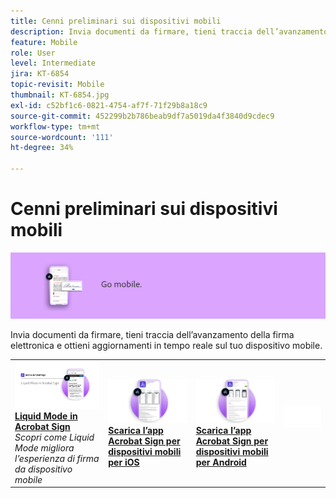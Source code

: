 ```yaml
---
title: Cenni preliminari sui dispositivi mobili
description: Invia documenti da firmare, tieni traccia dell’avanzamento della firma elettronica e ottieni aggiornamenti in tempo reale sul tuo dispositivo mobile
feature: Mobile
role: User
level: Intermediate
jira: KT-6854
topic-revisit: Mobile
thumbnail: KT-6854.jpg
exl-id: c52bf1c6-0821-4754-af7f-71f29b8a18c9
source-git-commit: 452299b2b786beab9df7a5019da4f3840d9cdec9
workflow-type: tm+mt
source-wordcount: '111'
ht-degree: 34%

---
```


# Cenni preliminari sui dispositivi mobili

![Immagine Sign Mobile](../assets/Hero-Mobile.png)

Invia documenti da firmare, tieni traccia dell’avanzamento della firma elettronica e ottieni aggiornamenti in tempo reale sul tuo dispositivo mobile.

<table style="table-layout:fixed">
<tr>
  <td>
    <a href="liquidmode.md">
      <img alt="Liquid Mode in Acrobat Sign" src="assets/liquidmode.png" />
    </a>
    <div>
    <a href="liquidmode.md"><strong>Liquid Mode in Acrobat Sign</strong></a>
    </div>
    <em>Scopri come Liquid Mode migliora l’esperienza di firma da dispositivo mobile</em>
    <br>
  </td>
  <td>
    <a href="https://itunes.apple.com/it/app/adobe-sign/id481082197?mt=8" target="_blank">
      <img alt="Scarica per iOS" src="assets/Mobile_iOS.png" />
    </a>
    <div>
    <a href="https://itunes.apple.com/it/app/adobe-sign/id481082197?mt=8" target="_blank"><strong>Scarica l’app Acrobat Sign per dispositivi mobili per iOS</strong></a>
    <br>
  </td>
  <td>
    <a href="https://play.google.com/store/apps/details?id=com.adobe.echosign&amp;hl=it" target="_blank">
      <img alt="Scarica per Android" src="assets/Mobile_Android.png" />
    </a>
    <div>
    <a href="https://play.google.com/store/apps/details?id=com.adobe.echosign&amp;hl=it" target="_blank"><strong>Scarica l’app Acrobat Sign per dispositivi mobili per Android</strong></a>
    <br>
  </td>
  <td>
    <img alt="Spaziatore" src="../assets/Whitespacer.png" />
    <div>
    <br>
  </td>
</tr>
</table>
